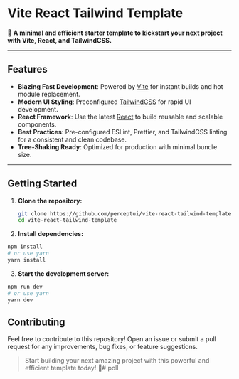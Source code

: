 # Vite React Tailwind Template

🚀 **A minimal and efficient starter template to kickstart your next project with Vite, React, and TailwindCSS.**

---

## Features

- **Blazing Fast Development**: Powered by [Vite](https://vitejs.dev/) for instant builds and hot module replacement.
- **Modern UI Styling**: Preconfigured [TailwindCSS](https://tailwindcss.com/) for rapid UI development.
- **React Framework**: Use the latest [React](https://reactjs.org/) to build reusable and scalable components.
- **Best Practices**: Pre-configured ESLint, Prettier, and TailwindCSS linting for a consistent and clean codebase.
- **Tree-Shaking Ready**: Optimized for production with minimal bundle size.

---

## Getting Started

1. **Clone the repository:**

   ```bash copy
   git clone https://github.com/perceptui/vite-react-tailwind-template.git
   cd vite-react-tailwind-template
    ```

2. **Install dependencies:**

```bash
npm install
# or use yarn
yarn install
```

3. **Start the development server:**
```bash
npm run dev
# or use yarn
yarn dev
```


## Contributing
Feel free to contribute to this repository! Open an issue or submit a pull request for any improvements, bug fixes, or feature suggestions.

> Start building your next amazing project with this powerful and efficient template today! 🎉#   p o l l  
 